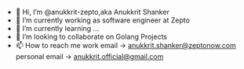 - 👋 Hi, I’m @anukkrit-zepto,aka Anukkrit Shanker 
- 👀 I’m currently working as software engineer at Zepto
- 🌱 I’m currently learning ...
- 💞️ I’m looking to collaborate on Golang Projects
- 📫 How to reach me 
         work email -> anukkrit.shanker@zeptonow.com
         personal email -> anukkrit.official@gmail.com

<!---
anukkrit-zepto/anukkrit-zepto is a ✨ special ✨ repository because its `README.md` (this file) appears on your GitHub profile.
You can click the Preview link to take a look at your changes.
--->
